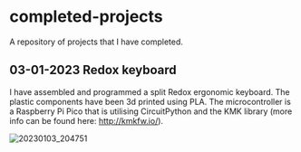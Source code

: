 # completed-projects
A repository of projects that I have completed.

## 03-01-2023 Redox keyboard

I have assembled and programmed a split Redox ergonomic keyboard. The plastic components have been 3d printed using PLA. The microcontroller is a Raspberry Pi Pico that is utilising CircuitPython and the KMK library (more info can be found here: http://kmkfw.io/). 

![20230103_204751](https://user-images.githubusercontent.com/111256162/211129822-611f805f-d96b-4d91-86ad-20f88f5bb10a.jpg)




